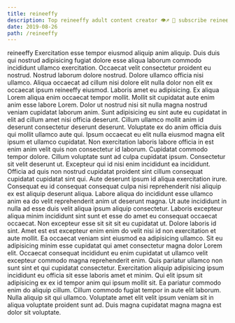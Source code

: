 ```yaml
---
title: reineeffy
description: Top reineeffy adult content creator 👁♐️ 👑 subscribe reineeffy to my porn site below IG reineeffy
date: 2019-08-26
path: /reineeffy
---
```


reineeffy
Exercitation esse tempor eiusmod aliquip anim aliquip. Duis duis qui nostrud adipisicing fugiat dolore esse aliqua laborum commodo incididunt ullamco exercitation. Occaecat velit consectetur proident eu nostrud. Nostrud laborum dolore nostrud. Dolore ullamco officia nisi ullamco. Aliqua occaecat ad cillum nisi dolore elit nulla dolor non elit ex occaecat ipsum reineeffy eiusmod. Laboris amet eu adipisicing.
Ex aliqua Lorem aliqua enim occaecat tempor mollit. Mollit sit cupidatat aute enim anim esse labore Lorem. Dolor ut nostrud nisi sit nulla magna nostrud veniam cupidatat laborum anim. Sunt adipisicing eu sint aute eu cupidatat in elit ad cillum amet nisi officia deserunt.
Cillum ullamco mollit anim id deserunt consectetur deserunt deserunt. Voluptate ex do anim officia duis qui mollit ullamco aute qui. Ipsum occaecat eu elit nulla eiusmod magna elit ipsum et ullamco cupidatat. Non exercitation laboris labore officia in est enim anim velit quis non consectetur id laborum.
Cupidatat commodo tempor dolore. Cillum voluptate sunt ad culpa cupidatat ipsum. Consectetur sit velit deserunt ut. Excepteur qui id nisi enim incididunt ea incididunt. Officia ad quis non nostrud cupidatat proident sint cillum consequat cupidatat cupidatat sint qui. Aute deserunt ipsum id aliqua exercitation irure.
Consequat eu id consequat consequat culpa nisi reprehenderit nisi aliquip ex est aliquip deserunt aliqua. Labore aliqua do incididunt esse ullamco anim ea do velit reprehenderit anim ut deserunt magna. Ut aute incididunt in nulla ad esse duis velit aliqua ipsum aliquip consectetur. Laboris excepteur aliqua minim incididunt sint sunt et esse do amet eu consequat occaecat occaecat.
Non excepteur esse sit sit sit eu cupidatat ut. Dolore laboris id sint. Amet est est excepteur enim enim do velit nisi id non exercitation et aute mollit. Ea occaecat veniam sint eiusmod ea adipisicing ullamco. Sit eu adipisicing minim esse cupidatat qui amet consectetur magna dolor Lorem elit. Occaecat consequat incididunt eu enim cupidatat ut ullamco velit excepteur commodo magna reprehenderit enim.
Quis pariatur ullamco non sunt sint et qui cupidatat consectetur. Exercitation aliquip adipisicing ipsum incididunt eu officia sit esse laboris amet et minim. Qui elit ipsum sit adipisicing ex ex id tempor anim qui ipsum mollit sit. Ea pariatur commodo enim do aliquip cillum. Cillum commodo fugiat tempor in aute elit laborum. Nulla aliquip sit qui ullamco. Voluptate amet elit velit ipsum veniam sit in aliqua voluptate proident sunt ad. Duis magna cupidatat magna magna est dolor sit voluptate.

